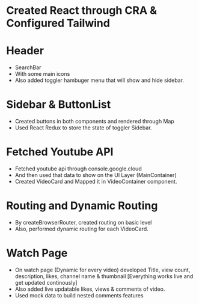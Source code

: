 # Created React through CRA & Configured Tailwind

# Header

- SearchBar
- With some main icons
- Also added toggler hambuger menu that will show and hide sidebar.

# Sidebar & ButtonList

- Created buttons in both components and rendered through Map
- Used React Redux to store the state of toggler Sidebar.

# Fetched Youtube API

- Fetched youtube api through console.google.cloud
- And then used that data to show on the UI Layer (MainContainer)
- Created VideoCard and Mapped it in VideoContainer component.

# Routing and Dynamic Routing

- By createBrowserRouter, created routing on basic level
- Also, performed dynamic routing for each VideoCard.

# Watch Page

- On watch page (Dynamic for every video) developed Title,
  view count, description, likes, channel name & thumbnail
  [Everything works live and get updated continously]
- Also added live updatable likes, views & comments of video.
- Used mock data to build nested comments features
